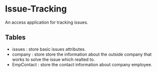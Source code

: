 # Issue-Tracking
An access application for tracking issues.

## Tables
- issues
  : store basic issues attributes.
- company
  : store store the information about the outside company that works to solve the issue which realted to.
- EmpContact
  : store the contact information about company employee.
